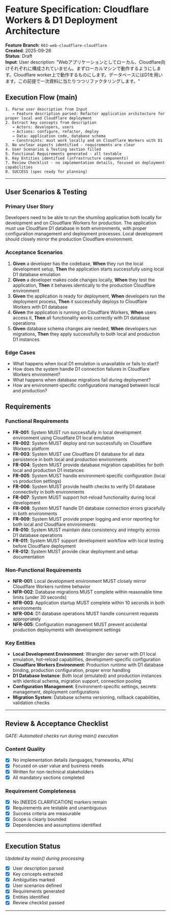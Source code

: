 # Feature Specification: Cloudflare Workers & D1 Deployment Architecture

**Feature Branch**: `003-web-cloudflare-cloudflare`  
**Created**: 2025-09-26  
**Status**: Draft  
**Input**: User description: "Webアプリケーションとしてローカル、Cloudflare向けそれぞれに構成されていません。まずローカルマシンで動作するようにします。Cloudflare worker上で動作するものにします。データベースにはD1を用います。この前提で一次資料に当たりつつリファクタリングします。"

## Execution Flow (main)
```
1. Parse user description from Input
   → Feature description parsed: Refactor application architecture for proper local and Cloudflare deployment
2. Extract key concepts from description
   → Actors: developers, users
   → Actions: configure, refactor, deploy
   → Data: application code, database schema
   → Constraints: must work locally and on Cloudflare Workers with D1
3. No unclear aspects identified - requirements are clear
4. User Scenarios & Testing section filled
5. Functional Requirements generated - all testable
6. Key Entities identified (infrastructure components)
7. Review Checklist - no implementation details, focused on deployment capabilities
8. SUCCESS (spec ready for planning)
```

---

## User Scenarios & Testing

### Primary User Story
Developers need to be able to run the shumilog application both locally for development and on Cloudflare Workers for production. The application must use Cloudflare D1 database in both environments, with proper configuration management and deployment processes. Local development should closely mirror the production Cloudflare environment.

### Acceptance Scenarios
1. **Given** a developer has the codebase, **When** they run the local development setup, **Then** the application starts successfully using local D1 database emulation
2. **Given** a developer makes code changes locally, **When** they test the application, **Then** it behaves identically to the production Cloudflare environment
3. **Given** the application is ready for deployment, **When** developers run the deployment process, **Then** it successfully deploys to Cloudflare Workers with D1 database
4. **Given** the application is running on Cloudflare Workers, **When** users access it, **Then** all functionality works correctly with D1 database operations
5. **Given** database schema changes are needed, **When** developers run migrations, **Then** they apply successfully to both local and production D1 instances

### Edge Cases
- What happens when local D1 emulation is unavailable or fails to start?
- How does the system handle D1 connection failures in Cloudflare Workers environment?
- What happens when database migrations fail during deployment?
- How are environment-specific configurations managed between local and production?

## Requirements

### Functional Requirements
- **FR-001**: System MUST run successfully in local development environment using Cloudflare D1 local emulation
- **FR-002**: System MUST deploy and run successfully on Cloudflare Workers platform
- **FR-003**: System MUST use Cloudflare D1 database for all data persistence in both local and production environments
- **FR-004**: System MUST provide database migration capabilities for both local and production D1 instances
- **FR-005**: System MUST handle environment-specific configuration (local vs production settings)
- **FR-006**: System MUST provide health checks to verify D1 database connectivity in both environments
- **FR-007**: System MUST support hot-reload functionality during local development
- **FR-008**: System MUST handle D1 database connection errors gracefully in both environments
- **FR-009**: System MUST provide proper logging and error reporting for both local and Cloudflare environments
- **FR-010**: System MUST maintain data consistency and integrity across D1 database operations
- **FR-011**: System MUST support development workflow with local testing before Cloudflare deployment
- **FR-012**: System MUST provide clear deployment and setup documentation

### Non-Functional Requirements
- **NFR-001**: Local development environment MUST closely mirror Cloudflare Workers runtime behavior
- **NFR-002**: Database migrations MUST complete within reasonable time limits (under 30 seconds)
- **NFR-003**: Application startup MUST complete within 10 seconds in both environments
- **NFR-004**: D1 database operations MUST handle concurrent requests appropriately
- **NFR-005**: Configuration management MUST prevent accidental production deployments with development settings

### Key Entities
- **Local Development Environment**: Wrangler dev server with D1 local emulation, hot-reload capabilities, development-specific configuration
- **Cloudflare Workers Environment**: Production runtime with D1 database binding, production configuration, proper error handling
- **D1 Database Instance**: Both local (emulated) and production instances with identical schema, migration support, connection pooling
- **Configuration Management**: Environment-specific settings, secrets management, deployment configurations
- **Migration System**: Database schema versioning, rollback capabilities, validation checks

---

## Review & Acceptance Checklist
*GATE: Automated checks run during main() execution*

### Content Quality
- [x] No implementation details (languages, frameworks, APIs)
- [x] Focused on user value and business needs
- [x] Written for non-technical stakeholders
- [x] All mandatory sections completed

### Requirement Completeness
- [x] No [NEEDS CLARIFICATION] markers remain
- [x] Requirements are testable and unambiguous  
- [x] Success criteria are measurable
- [x] Scope is clearly bounded
- [x] Dependencies and assumptions identified

---

## Execution Status
*Updated by main() during processing*

- [x] User description parsed
- [x] Key concepts extracted
- [x] Ambiguities marked
- [x] User scenarios defined
- [x] Requirements generated
- [x] Entities identified
- [x] Review checklist passed

---
